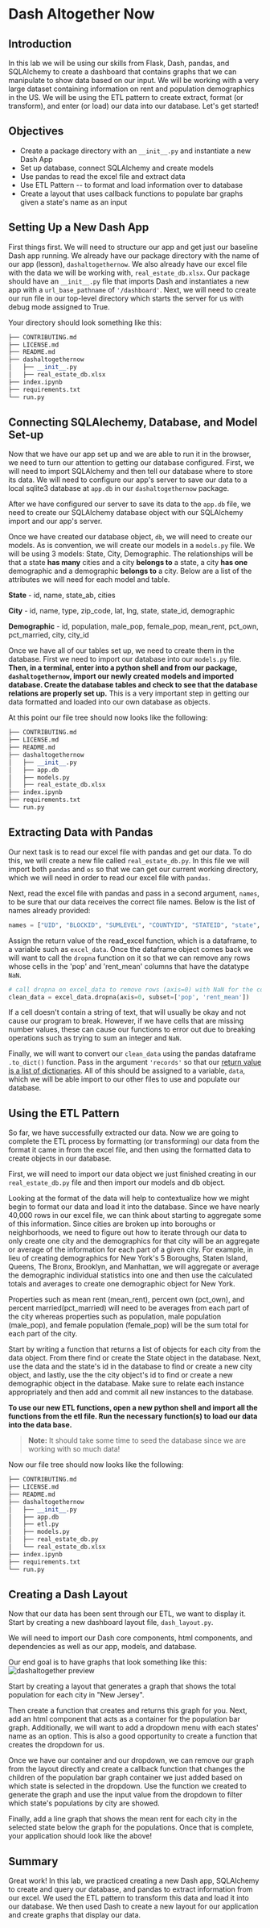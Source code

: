 
# Dash Altogether Now

## Introduction
In this lab we will be using our skills from Flask, Dash, pandas, and SQLAlchemy to create a dashboard that contains graphs that we can manipulate to show data based on our input. We will be working with a very large dataset containing information on rent and population demographics in the US. We will be using the ETL pattern to create extract, format (or transform), and enter (or load) our data into our database. Let's get started!

## Objectives
* Create a package directory with an `__init__.py` and instantiate a new Dash App
* Set up database, connect SQLAlchemy and create models
* Use pandas to read the excel file and extract data
* Use ETL Pattern -- to format and load information over to database
* Create a layout that uses callback functions to populate bar graphs given a state's name as an input

## Setting Up a New Dash App

First things first. We will need to structure our app and get just our baseline Dash app running. We already have our package directory with the name of our app (lesson), `dashaltogethernow`. We also already have our excel file with the data we will be working with, `real_estate_db.xlsx`. Our package should have an `__init__.py` file that imports Dash and instantiates a new app with a `url_base_pathname` of `'/dashboard'`. Next, we will need to create our run file in our top-level directory which starts the server for us with debug mode assigned to True.

Your directory should look something like this:
```python
├── CONTRIBUTING.md
├── LICENSE.md
├── README.md
├── dashaltogethernow
│   ├── __init__.py
│   ├── real_estate_db.xlsx
├── index.ipynb
├── requirements.txt
└── run.py
```

## Connecting SQLAlechemy, Database, and Model Set-up

Now that we have our app set up and we are able to run it in the browser, we need to turn our attention to getting our database configured. First, we will need to import SQLAlchemy and then tell our database where to store its data. We will need to configure our app's server to save our data to a local sqlite3 database at `app.db` in our `dashaltogethernow` package.

After we have configured our server to save its data to the `app.db` file, we need to create our SQLAlchemy database object with our SQLAlchemy import and our app's server.

Once we have created our database object, `db`, we will need to create our models. As is convention, we will create our models in a `models.py` file. We will be using 3 models: State, City, Demographic. The relationships will be that a state **has many** cities and a city **belongs to** a state, a city **has one** demographic and a demographic **belongs to** a city. Below are a list of the attributes we will need for each model and table.

**State** - id, name, state_ab, cities

**City** - id, name, type, zip_code, lat, lng, state, state_id, demographic

**Demographic** - id, population, male_pop, female_pop, mean_rent, pct_own, pct_married, city, city_id

Once we have all of our tables set up, we need to create them in the database. First we need to import our database into our `models.py` file. **Then, in a terminal, enter into a python shell and from our package, `dashaltogethernow`, import our newly created models and imported database. Create the database tables and check to see that the database relations are properly set up.** This is a very important step in getting our data formatted and loaded into our own database as objects.

At this point our file tree should now looks like the following:
```python
├── CONTRIBUTING.md
├── LICENSE.md
├── README.md
├── dashaltogethernow
│   ├── __init__.py
│   ├── app.db
│   ├── models.py
│   ├── real_estate_db.xlsx
├── index.ipynb
├── requirements.txt
└── run.py
```

## Extracting Data with Pandas

Our next task is to read our excel file with pandas and get our data. To do this, we will create a new file called `real_estate_db.py`. In this file we will import both `pandas` and `os` so that we can get our current working directory, which we will need in order to read our excel file with `pandas`.

Next, read the excel file with pandas and pass in a second argument, `names`, to be sure that our data receives the correct file names. Below is the list of names already provided:

```python
names = ["UID", "BLOCKID", "SUMLEVEL", "COUNTYID", "STATEID", "state", "state_ab", "city", "place", "type", "primary", "zip_code", "area_code", "lat", "lng", "ALand", "AWater", "pop", "male_pop", "female_pop", "rent_mean", "rent_median", "rent_stdev", "rent_sample_weight", "rent_samples", "rent_gt_10", "rent_gt_15", "rent_gt_20", "rent_gt_25", "rent_gt_30", "rent_gt_35", "rent_gt_40", "rent_gt_50", "universe_samples", "used_samples", "hi_mean", "hi_median", "hi_stdev", "hi_sample_weight", "hi_samples", "family_mean", "family_median", "family_stdev", "family_sample_weight", "family_samples", "hc_mortgage_mean", "hc_mortgage_median", "hc_mortgage_stdev", "hc_mortgage_sample_weight", "hc_mortgage_samples", "hc_mean", "hc_median", "hc_stdev", "hc_samples", "hc_sample_weight", "home_equity_second_mortgage", "second_mortgage", "home_equity", "debt", "second_mortgage_cdf", "home_equity_cdf", "debt_cdf", "hs_degree", "hs_degree_male", "hs_degree_female", "male_age_mean", "male_age_median", "male_age_stdev", "male_age_sample_weight", "male_age_samples", "female_age_mean", "female_age_median", "female_age_stdev", "female_age_sample_weight", "female_age_samples", "pct_own", "married", "married_snp", "separated", "divorced"]
```

Assign the return value of the read_excel function, which is a dataframe, to a variable such as `excel_data`. Once the dataframe object comes back we will want to call the `dropna` function on it so that we can remove any rows whose cells in the 'pop' and 'rent_mean' columns that have the datatype `NaN`.

```python
# call dropna on excel_data to remove rows (axis=0) with NaN for the columns 'pop' and 'rent_mean' subset=['pop', 'rent_mean']
clean_data = excel_data.dropna(axis=0, subset=['pop', 'rent_mean'])
```

If a cell doesn't contain a string of text, that will usually be okay and not cause our program to break. However, if we have cells that are missing number values, these can cause our functions to error out due to breaking operations such as trying to sum an integer and `NaN`. 

Finally, we will want to convert our `clean_data` using the pandas dataframe `.to_dict()` function.  Pass in the argument `'records'` so that our [return value is a list of dictionaries](https://pandas.pydata.org/pandas-docs/stable/generated/pandas.DataFrame.to_dict.html).  All of this should be assigned to a variable, `data`, which we will be able import to our other files to use and populate our database.

## Using the ETL Pattern

So far, we have successfully extracted our data. Now we are going to complete the ETL process by formatting (or transforming) our data from the format it came in from the excel file, and then using the formatted data to create objects in our database. 

First, we will need to import our data object we just finished creating in our `real_estate_db.py` file and then import our models and db object. 

Looking at the format of the data will help to contextualize how we might begin to format our data and load it into the database. Since we have nearly 40,000 rows in our excel file, we can think about starting to aggregate some of this information. Since cities are broken up into boroughs or neighborhoods, we need to figure out how to iterate through our data to only create one city and the demographics for that city will be an aggregate or average of the information for each part of a given city. For example, in lieu of creating demographics for New York's 5 Boroughs, Staten Island, Queens, The Bronx, Brooklyn, and Manhattan, we will aggregate or average the demographic individual statistics into one and then use the calculated totals and averages to create one demographic object for New York.

Properties such as mean rent (mean_rent), percent own (pct_own), and percent married(pct_married) will need to be averages from each part of the city whereas properties such as population, male population (male_pop), and female population (female_pop) will be the sum total for each part of the city.

Start by writing a function that returns a list of objects for each city from the data object. From there find or create the State object in the database. Next, use the data and the state's id in the database to find or create a new city object, and lastly, use the the city object's id to find or create a new demographic object in the database. Make sure to relate each instance appropriately and then add and commit all new instances to the database.

**To use our new ETL functions, open a new python shell and import all the functions from the etl file. Run the necessary function(s) to load our data into the data base.**

> **Note:** It should take some time to seed the database since we are working with so much data!

Now our file tree should now looks like the following:
```python
├── CONTRIBUTING.md
├── LICENSE.md
├── README.md
├── dashaltogethernow
│   ├── __init__.py
│   ├── app.db
│   ├── etl.py
│   ├── models.py
│   ├── real_estate_db.py
│   └── real_estate_db.xlsx
├── index.ipynb
├── requirements.txt
└── run.py
```

## Creating a Dash Layout

Now that our data has been sent through our ETL, we want to display it. Start by creating a new dashboard layout file, `dash_layout.py`.

We will need to import our Dash core components, html components, and dependencies as well as our app, models, and database.

Our end goal is to have graphs that look something like this:
![dashaltogether preview](./dashaltogether_preview.png)

Start by creating a layout that generates a graph that shows the total population for each city in "New Jersey". 

Then create a function that creates and returns this graph for you. Next, add an html component that acts as a container for the population bar graph. Additionally, we will want to add a dropdown menu with each states' name as an option. This is also a good opportunity to create a function that creates the dropdown for us.

Once we have our container and our dropdown, we can remove our graph from the layout directly and create a callback function that changes the children of the population bar graph container we just added based on which state is selected in the dropdown. Use the function we created to generate the graph and use the input value from the dropdown to filter which state's populations by city are showed.

Finally, add a line graph that shows the mean rent for each city in the selected state below the graph for the populations. Once that is complete, your application should look like the above!

## Summary

Great work! In this lab, we practiced creating a new Dash app, SQLAlchemy to create and query our database, and pandas to extract information from our excel. We used the ETL pattern to transform this data and load it into our database. We then used Dash to create a new layout for our application and create graphs that display our data.

